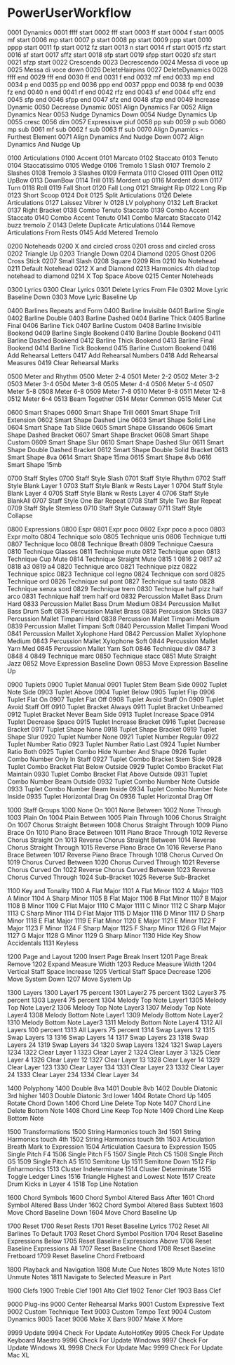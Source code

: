 # PowerUserWorkflow

0001 Dynamics
0001 ffff start
0002 fff start
0003 ff start
0004 f start
0005 mf start
0006 mp start
0007 p start
0008 pp start
0009 ppp start
0010 pppp start
0011 fp start
0012 fz start
0013 n start
0014 rf start
0015 rfz start
0016 sf start
0017 sffz start
0018 sfp start
0019 sfpp start
0020 sfz start
0021 sfzp start
0022 Crescendo
0023 Decrescendo
0024 Messa di voce up
0025 Messa di voce down
0026 DeleteHairpins
0027 DeleteDynamics
0028 ffff end
0029 fff end
0030 ff end
0031 f end
0032 mf end
0033 mp end
0034 p end
0035 pp end
0036 ppp end
0037 pppp end
0038 fp end
0039 fz end
0040 n end
0041 rf end
0042 rfz end
0043 sf end
0044 sffz end
0045 sfp end
0046 sfpp end
0047 sfz end
0048 sfzp end
0049 Increase Dynamic
0050 Decrease Dynamic
0051 Align Dynamics Far
0052 Align Dynamics Near
0053 Nudge Dynamics Down
0054 Nudge Dynamics Up
0055 cresc
0056 dim
0057 Expressisve piuf
0058 pp sub
0059 p sub
0060 mp sub
0061 mf sub
0062 f sub
0063 ff sub
0070 Align Dynamics - Furthest Element
0071 Align Dynamics And Nudge Down
0072 Align Dynamics And Nudge Up

0100 Articulations
0100 Accent
0101 Marcato
0102 Staccato
0103 Tenuto
0104 Staccatissimo
0105 Wedge
0106 Tremolo 1 Slash
0107 Tremolo 2 Slashes
0108 Tremolo 3 Slashes
0109 Fermata
0110 Closed
0111 Open
0112 UpBow
0113 DownBow
0114 Trill
0115 Mordent up
0116 Mordent down
0117 Turn
0118 Roll
0119 Fall Short
0120 Fall Long
0121 Straight Rip
0122 Long Rip
0123 Short Scoop
0124 Doit
0125 Split Articulations
0126 Delete Articulations
0127 Laissez Vibrer lv
0128 LV polyphony
0132 Left Bracket
0137 Right Bracket
0138 Combo Tenuto Staccato
0139 Combo Accent Staccato
0140 Combo Accent Tenuto
0141 Combo Marcato Staccato
0142 buzz tremolo Z
0143 Delete Duplicate Articulations
0144 Remove Articulations From Rests
0145 Add Metered Tremolo

0200 Noteheads
0200 X and circled cross
0201 cross and circled cross
0202 Triangle Up
0203 Triangle Down
0204 Diamond
0205 Ghost
0206 Cross Stick
0207 Small Slash
0208 Square
0209 Rim
0210 No Notehead
0211 Default Notehead
0212 X and Diamond
0213 Harmonics 4th diad top notehead to diamond
0214 X Top Space Above
0215 Center Noteheads

0300 Lyrics
0300  Clear Lyrics
0301  Delete Lyrics From File
0302  Move Lyric Baseline Down
0303  Move Lyric Baseline Up

0400 Barlines Repeats and Form
0400 Barline Invisible
0401 Barline Single
0402 Barline Double
0403 Barline Dashed
0404 Barline Thick
0405 Barline Final
0406 Barline Tick
0407 Barline Custom
0408 Barline Invisible Bookend
0409 Barline Single Bookend
0410 Barline Double Bookend
0411 Barline Dashed Bookend
0412 Barline Thick Bookend
0413 Barline Final Bookend
0414 Barline Tick Bookend
0415 Barline Custom Bookend
0416 Add Rehearsal Letters
0417 Add Rehearsal Numbers
0418 Add Rehearsal Measures
0419 Clear Rehearsal Marks

0500 Meter and Rhythm
0500 Meter 2-4
0501 Meter 2-2
0502 Meter 3-2
0503 Meter 3-4
0504 Meter 3-8
0505 Meter 4-4
0506 Meter 5-4
0507 Meter 5-8
0508 Meter 6-8
0509 Meter 7-8
0510 Meter 9-8
0511 Meter 12-8
0512 Meter 6-4
0513 Beam Together
0514 Meter Common
0515 Meter Cut

0600 Smart Shapes
0600 Smart Shape Trill
0601 Smart Shape Trill Extension
0602 Smart Shape Dashed Line
0603 Smart Shape Solid Line
0604 Smart Shape Tab Slide
0605 Smart Shape Glissando
0606 Smart Shape Dashed Bracket
0607 Smart Shape Bracket
0608 Smart Shape Custom
0609 Smart Shape Slur
0610 Smart Shape Dashed Slur
0611 Smart Shape Double Dashed Bracket
0612 Smart Shape Double Solid Bracket
0613 Smart Shape 8va
0614 Smart Shape 15ma
0615 Smart Shape 8vb
0616 Smart Shape 15mb

0700 Staff Styles
0700 Staff Style Slash
0701 Staff Style Rhythm
0702 Staff Style Blank Layer 1
0703 Staff Style Blank w Rests Layer 1
0704 Staff Style Blank Layer 4
0705 Staff Style Blank w Rests Layer 4
0706 Staff Style BlankAll
0707 Staff Style One Bar Repeat
0708 Staff Style Two Bar Repeat
0709 Staff Style Stemless
0710 Staff Style Cutaway
0711 Staff Style Collapse

0800 Expressions
0800 Espr
0801 Expr poco
0802 Expr poco a poco
0803 Expr molto
0804 Technique solo
0805 Technique unis
0806 Technique tutti
0807 Technique loco
0808 Technique Breath
0809 Technique Caesura
0810 Technique Glasses
0811 Technique mute
0812 Technique open
0813 Technique Cup Mute
0814 Technique Straight Mute
0815 1
0816 2
0817 a2
0818 a3
0819 a4
0820 Technique arco
0821 Technique pizz
0822 Technique spicc
0823 Technique col legno
0824 Technique con sord
0825 Technique ord
0826 Technique sul pont
0827 Technique sul tasto
0828 Technique senza sord
0829 Technique trem
0830 Technique half pizz half arco
0831 Technique half trem half ord
0832 Percussion Mallet Bass Drum Hard
0833 Percussion Mallet Bass Drum Medium
0834 Percussion Mallet Bass Drum Soft
0835 Percussion Mallet Brass
0836 Percussion Sticks
0837 Percussion Mallet Timpani Hard
0838 Percussion Mallet Timpani Medium
0839 Percussion Mallet Timpani Soft
0840 Percussion Mallet Timpani Wood
0841 Percussion Mallet Xylophone Hard
0842 Percussion Mallet Xylophone Medium
0843 Percussion Mallet Xylophone Soft
0844 Percussion Mallet Yarn Med
0845 Percussion Mallet Yarn Soft
0846 Technique div
0847 3
0848 4
0849 Technique marc
0850 Technique stacc
0851 Mute Straight Jazz
0852 Move Expression Baseline Down
0853 Move Expression Baseline Up

0900 Tuplets
0900 Tuplet Manual
0901 Tuplet Stem Beam Side
0902 Tuplet Note Side
0903 Tuplet Above
0904 Tuplet Below
0905 Tuplet Flip
0906 Tuplet Flat On
0907 Tuplet Flat Off
0908 Tuplet Avoid Staff On
0909 Tuplet Avoid Staff Off
0910 Tuplet Bracket Always
0911 Tuplet Bracket Unbeamed
0912 Tuplet Bracket Never Beam Side
0913 Tuplet Increase Space
0914 Tuplet Decrease Space
0915 Tuplet Increase Bracket
0916 Tuplet Decrease Bracket
0917 Tuplet Shape None
0918 Tuplet Shape Bracket
0919 Tuplet Shape Slur
0920 Tuplet Number None
0921 Tuplet Number Regular
0922 Tuplet Number Ratio
0923 Tuplet Number Ratio Last
0924 Tuplet Number Ratio Both
0925 Tuplet Combo Hide Number And Shape
0926 Tuplet Combo Number Only In Staff
0927 Tuplet Combo Bracket Stem Side
0928 Tuplet Combo Bracket Flat Below Outside
0929 Tuplet Combo Bracket Flat Maintain
0930 Tuplet Combo Bracket Flat Above Outside
0931 Tuplet Combo Number Beam Outside
0932 Tuplet Combo Number Note Outside
0933 Tuplet Combo Number Beam Inside
0934 Tuplet Combo Number Note Inside
0935 Tuplet Horizontal Drag On
0936 Tuplet Horizontal Drag Off

1000 Staff Groups
1000 None On
1001 None Between
1002 None Through
1003 Plain On
1004 Plain Between
1005 Plain Through
1006 Chorus Straight On
1007 Chorus Straight Between
1008 Chorus Straight Through
1009 Piano Brace On
1010 Piano Brace Between
1011 Piano Brace Through
1012 Reverse Chorus Straight On
1013 Reverse Chorus Straight Between
1014 Reverse Chorus Straight Through
1015 Reverse Piano Brace On
1016 Reverse Piano Brace Between
1017 Reverse Piano Brace Through
1018 Chorus Curved On
1019 Chorus Curved Between
1020 Chorus Curved Through
1021 Reverse Chorus Curved On
1022 Reverse Chorus Curved Between
1023 Reverse Chorus Curved Through
1024 Sub-Bracket
1025 Reverse Sub-Bracket

1100 Key and Tonality
1100 A Flat Major
1101 A Flat Minor
1102 A Major
1103 A Minor
1104 A Sharp Minor
1105 B Flat Major
1106 B Flat Minor
1107 B Major
1108 B Minor
1109 C Flat Major
1110 C Major
1111 C Minor
1112 C Sharp Major
1113 C Sharp Minor
1114 D Flat Major
1115 D Major
1116 D Minor
1117 D Sharp Minor
1118 E Flat Major
1119 E Flat Minor
1120 E Major
1121 E Minor
1122 F Major
1123 F Minor
1124 F Sharp Major
1125 F Sharp Minor
1126 G Flat Major
1127 G Major
1128 G Minor
1129 G Sharp Minor
1130 Hide Key Show Accidentals
1131 Keyless

1200 Page and Layout
1200 Insert Page Break Insert
1201 Page Break Remove
1202 Expand Measure Width
1203 Reduce Measure Width
1204 Vertical Staff Space Increase
1205 Vertical Staff Space Decrease
1206 Move System Down
1207 Move System Up

1300 Layers
1300 Layer1 75 percent
1301 Layer2 75 percent
1302 Layer3 75 percent
1303 Layer4 75 percent
1304 Melody Top Note Layer1
1305 Melody Top Note Layer2
1306 Melody Top Note Layer3
1307 Melody Top Note Layer4
1308 Melody Bottom Note Layer1
1309 Melody Bottom Note Layer2
1310 Melody Bottom Note Layer3
1311 Melody Bottom Note Layer4
1312 All Layers 100 percent
1313 All Layers 75 percent
1314 Swap Layers 12
1315 Swap Layers 13
1316 Swap Layers 14
1317 Swap Layers 23
1318 Swap Layers 24
1319 Swap Layers 34
1320 Swap Layers 1324
1321 Swap Layers 1234
1322 Clear Layer 1
1323 Clear Layer 2
1324 Clear Layer 3
1325 Clear Layer 4
1326 Clear Layer 12
1327 Clear Layer 13
1328 Clear Layer 14
1329 Clear Layer 123
1330 Clear Layer 134
1331 Clear Layer 23
1332 Clear Layer 24
1333 Clear Layer 234
1334 Clear Layer 34

1400 Polyphony
1400 Double 8va
1401 Double 8vb
1402 Double Diatonic 3rd higher
1403 Double Diatonic 3rd lower
1404 Rotate Chord Up
1405 Rotate Chord Down
1406 Chord Line Delete Top Note
1407 Chord Line Delete Bottom Note
1408 Chord Line Keep Top Note
1409 Chord Line Keep Bottom Note

1500 Transformations
1500 String Harmonics touch 3rd
1501 String Harmonics touch 4th
1502 String Harmonics touch 5th
1503 Articulation Breath Mark to Expression
1504 Articulation Caesura to Expression
1505 Single Pitch F4
1506 Single Pitch F5
1507 Single Pitch C5
1508 Single Pitch G5
1509 Single Pitch A5
1510 Semitone Up
1511 Semitone Down
1512 Flip Enharmonics
1513 Cluster Indeterminate
1514 Cluster Determinate
1515 Toggle Ledger Lines
1516 Triangle Highest and Lowest Note
1517 Create Drum Kicks in Layer 4
1518 Top Line Notation

1600 Chord Symbols
1600 Chord Symbol Altered Bass After
1601 Chord Symbol Altered Bass Under
1602 Chord Symbol Altered Bass Subtext
1603 Move Chord Baseline Down
1604 Move Chord Baseline Up

1700 Reset
1700 Reset Rests
1701  Reset Baseline Lyrics
1702 Reset All Barlines To Default
1703 Reset Chord Symbol Position
1704 Reset Baseline Expressions Below
1705 Reset Baseline Expressions Above
1706 Reset Baseline Expressions All
1707 Reset Baseline Chord
1708 Reset Baseline Fretboard
1709 Reset Baseline Chord Fretboard

1800 Playback and Navigation
1808 Mute Cue Notes
1809 Mute Notes
1810 Unmute Notes
1811 Navigate to Selected Measure in Part

1900 Clefs
1900 Treble Clef
1901 Alto Clef
1902 Tenor Clef
1903 Bass Clef

9000 Plug-ins
9000 Center Rehearsal Marks
9001 Custom Expressive Text
9002 Custom Technique Text
9003 Custom Tempo Text
9004 Custom Dynamics
9005 Tacet
9006 Make X Bars
9007 Make X More

9999 Update
9994 Check For Update AutoHotKey
9995 Check For Update Keyboard Maestro
9996 Check For Update Windows
9997 Check For Update Windows XL
9998 Check For Update Mac
9999 Check For Update Mac XL
